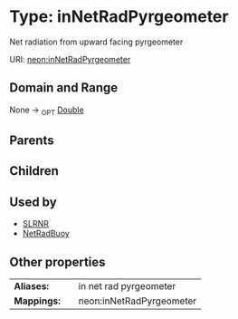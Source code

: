 
# Type: inNetRadPyrgeometer


Net radiation from upward facing pyrgeometer

URI: [neon:inNetRadPyrgeometer](https://data.neonscience.org/inNetRadPyrgeometer)


## Domain and Range

None ->  <sub>OPT</sub> [Double](types/Double.md)

## Parents


## Children


## Used by

 * [SLRNR](SLRNR.md)
 * [NetRadBuoy](NetRadBuoy.md)

## Other properties

|  |  |  |
| --- | --- | --- |
| **Aliases:** | | in net rad pyrgeometer |
| **Mappings:** | | neon:inNetRadPyrgeometer |

